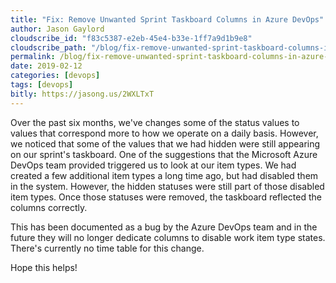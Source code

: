 ```yaml
---
title: "Fix: Remove Unwanted Sprint Taskboard Columns in Azure DevOps"
author: Jason Gaylord
cloudscribe_id: "f83c5387-e2eb-45e4-b33e-1ff7a9d1b9e8"
cloudscribe_path: "/blog/fix-remove-unwanted-sprint-taskboard-columns-in-azure-devops"
permalink: /blog/fix-remove-unwanted-sprint-taskboard-columns-in-azure-devops
date: 2019-02-12
categories: [devops]
tags: [devops]
bitly: https://jasong.us/2WXLTxT
---
```


Over the past six months, we've changes some of the status values to values that correspond more to how we operate on a daily basis. However, we noticed that some of the values that we had hidden were still appearing on our sprint's taskboard. One of the suggestions that the Microsoft Azure DevOps team provided triggered us to look at our item types. We had created a few additional item types a long time ago, but had disabled them in the system. However, the hidden statuses were still part of those disabled item types. Once those statuses were removed, the taskboard reflected the columns correctly.

This has been documented as a bug by the Azure DevOps team and in the future they will no longer dedicate columns to disable work item type states. There's currently no time table for this change.

Hope this helps!